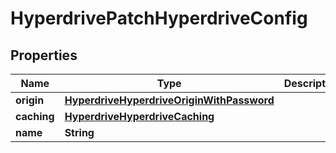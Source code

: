 

# HyperdrivePatchHyperdriveConfig


## Properties

| Name | Type | Description | Notes |
|------------ | ------------- | ------------- | -------------|
|**origin** | [**HyperdriveHyperdriveOriginWithPassword**](HyperdriveHyperdriveOriginWithPassword.md) |  |  [optional] |
|**caching** | [**HyperdriveHyperdriveCaching**](HyperdriveHyperdriveCaching.md) |  |  [optional] |
|**name** | **String** |  |  [optional] |



